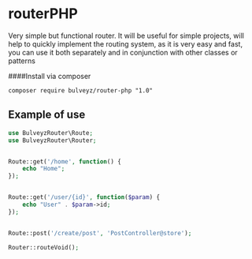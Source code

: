 # routerPHP
Very simple but functional router. It will be useful for simple projects, will help to quickly implement the routing system, as it is very easy and fast, you can use it both separately and in conjunction with other classes or patterns

####Install via composer 
```
composer require bulveyz/router-php "1.0"
```

## Example of use
```php
use BulveyzRouter\Route;
use BulveyzRouter\Router;


Route::get('/home', function() {
	echo "Home";
});


Route::get('/user/{id}', function($param) {
	echo "User" . $param->id;
});


Route::post('/create/post', 'PostController@store');

Router::routeVoid();
```



